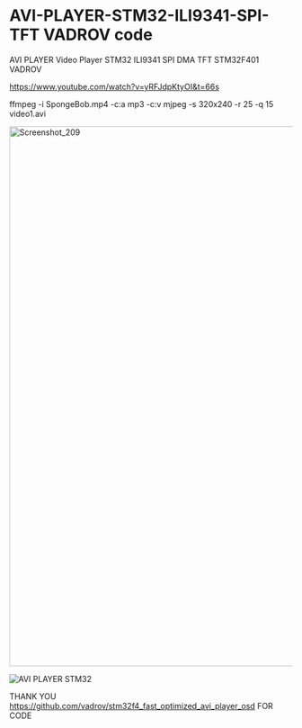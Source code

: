 # AVI-PLAYER-STM32-ILI9341-SPI-TFT VADROV code
AVI PLAYER Video Player STM32 ILI9341 SPI DMA TFT STM32F401 VADROV 

https://www.youtube.com/watch?v=yRFJdpKtyOI&t=66s

ffmpeg -i SpongeBob.mp4 -c:a mp3 -c:v mjpeg -s 320x240 -r 25 -q 15 video1.avi

<img width="960" alt="Screenshot_209" src="https://user-images.githubusercontent.com/31142397/232174767-460a454e-1917-492c-9020-f442c8908705.png">

![AVI PLAYER STM32](https://user-images.githubusercontent.com/31142397/232174774-f8e735f1-25c7-43a5-bb8a-d98696582634.jpg)

THANK YOU https://github.com/vadrov/stm32f4_fast_optimized_avi_player_osd FOR CODE
